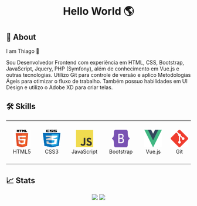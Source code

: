<h1 align="center">
  Hello World 🌎
</h1>

<h2>🚀 About</h2>

I am Thiago 🧔

Sou Desenvolvedor Frontend com experiência em HTML, CSS, Bootstrap, JavaScript, Jquery, PHP (Symfony), além de conhecimento em Vue.js e outras tecnologias. Utilizo Git para controle de versão e aplico Metodologias Ágeis para otimizar o fluxo de trabalho. Também possuo habilidades em UI Design e utilizo o Adobe XD para criar telas.

<h2>🛠 Skills</h2>

<table align= "center">
  <tr>
     <td align="center" width="140" height="100">
      <a href="#">
        <img src="./html5logo.svg" width="48" height="48" alt="HTML5" />
      </a>
      <br>HTML5
    </td>
    <td align="center"  width="140" height="112.43">
      <a href="#">
        <img src="./css3logo.svg" width="48" height="48" alt="CSS 3" />
      </a>
      <br>CSS3
    </td>
    <td align="center"  width="140" height="112.43">
      <a href="#">
        <img src="./javascriptlogo.svg" width="48" height="48" alt="JavaScript" />
      </a>
      <br>JavaScript
    </td>
    <td align="center"  width="140" height="112.43">
      <a href="#">
        <img src="./bootstraplogo.svg" width="48" height="48" alt="Bootstrap" />
      </a>
      <br>Bootstrap
    </td>
    <td align="center"  width="140" height="112.43">
      <a href="#">
        <img src="./vuejslogo.svg" width="48" height="48" alt="Vue.js" />
      </a>
      <br>Vue.js
    </td>
       <td align="center"  width="140" height="112.43">
      <a href="#">
        <img src="./gitlogo.svg" width="48" height="48" alt="Git" />
      </a>
      <br>Git
    </td>
   </tr> 
</table>

<h2>📈 Stats</h2>

<div align="center">
  <img height="160em" src="https://github-readme-stats.vercel.app/api?username=thiagosousadev&show_icons=true&theme=algolia&include_all_commits=true&border_radius=8&hide_border=true&count_private=true" style="max-width: 100%;"/>
  <img height="160em" src="https://github-readme-stats.vercel.app/api/top-langs/?username=thiagosousadev&border_radius=8&hide_border=true&layout=compact&langs_count=7&theme=algolia" style="max-width: 100%;"/>
</div>

<!--
<h2>😎 Quando não estou desenvolvendo... </h2>

- ✨ **Hobbies**: Fotografia, Desing, Streaming
- 🎮 **jogos**: efootball PES 2021, BF1 
- 🎥 **Filmes**: Interestelar, Perdido em Marte
- 📺 **Séries**: Supernatural, Under The Dome
- 🎵 **Musica**: Forró Antigo
-->
